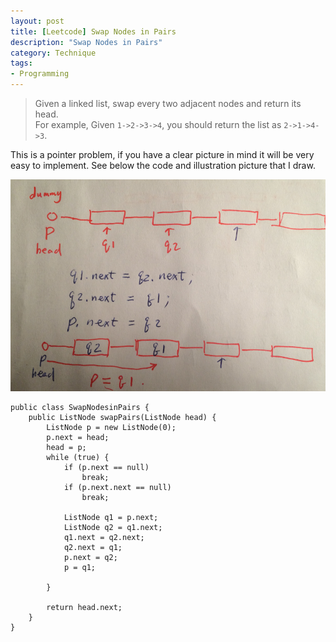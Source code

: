 ```yaml
--- 
layout: post
title: [Leetcode] Swap Nodes in Pairs
description: "Swap Nodes in Pairs"
category: Technique
tags: 
- Programming 
---
```




> Given a linked list, swap every two adjacent nodes and return its head.  
> For example, Given `1->2->3->4`, you should return the list as `2->1->4->3`.


This is a pointer problem, if you have a clear picture in mind it will be very easy to implement. See below the code and illustration picture that I draw.

![pointer](/assets/images/2014/07/15/pointer.png)


```
public class SwapNodesinPairs {
    public ListNode swapPairs(ListNode head) {
        ListNode p = new ListNode(0);
        p.next = head;
        head = p;
        while (true) {
            if (p.next == null)
                break;
            if (p.next.next == null)
                break;

            ListNode q1 = p.next;
            ListNode q2 = q1.next;
            q1.next = q2.next;
            q2.next = q1;
            p.next = q2;
            p = q1;

        }

        return head.next;
    }
}
```






